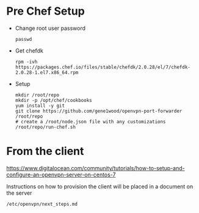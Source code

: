 # Pre Chef Setup

* Change root user password

      passwd
* Get chefdk

      rpm -ivh https://packages.chef.io/files/stable/chefdk/2.0.28/el/7/chefdk-2.0.28-1.el7.x86_64.rpm
* Setup

      mkdir /root/repo
      mkdir -p /opt/chef/cookbooks
      yum install -y git
      git clone https://github.com/gene1wood/openvpn-port-forwarder /root/repo
      # create a /root/node.json file with any customizations
      /root/repo/run-chef.sh

# From the client

https://www.digitalocean.com/community/tutorials/how-to-setup-and-configure-an-openvpn-server-on-centos-7

Instructions on how to provision the client will be placed in a document on the server

    /etc/openvpn/next_steps.md
